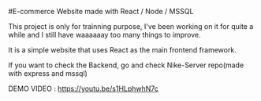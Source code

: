 #E-commerce Website made with React / Node / MSSQL 

This project is only for trainning purpose, I've been working on it for quite a while and I still have waaaaaay too many things to improve. 

It is a simple website that uses React as the main frontend framework. 

If you want to check the Backend, go and check Nike-Server repo(made with express and mssql)


DEMO VIDEO : 
https://youtu.be/s1HLphwhN7c
